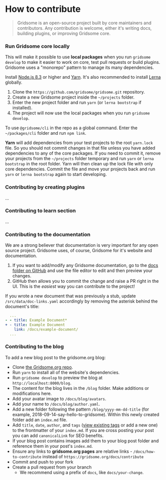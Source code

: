 
# How to contribute
> Gridsome is an open-source project built by core maintainers and contributors. Any contribution is welcome, either it's writing docs, building plugins, or improving Gridsome core.


### Run Gridsome core locally

This will make it possible to use **local packages** when you run `gridsome develop` to make it easier to work on core, test pull requests or build plugins. Gridsome uses a "monorepo" pattern to manage its many dependencies.


Install [Node.js 8.3](https://nodejs.org/en/download/) or higher and [Yarn](https://yarnpkg.com/lang/en/docs/install/). It's also recommended to install [Lerna](https://www.npmjs.com/package/lerna) globally.

1. Clone the `https://github.com/gridsome/gridsome.git` repository.
2. Create a new Gridsome project inside the `~/projects` folder.
3. Enter the new project folder and run `yarn` (or `lerna bootstrap` if installed).
4. The project will now use the local packages when you run `gridsome develop`.

To use `@gridsome/cli` in the repo as a global command. Enter the `~/packages/cli` folder and run `npm link`.

**Yarn** will add dependencies from your test projects to the root `yarn.lock` file. So you should not commit changes in that file unless you have added dependencies to any of the core packages. If you need to commit it, remove your projects from the `~/projects` folder temporary and run `yarn` or `lerna bootstrap` in the root folder. Yarn will then clean up the lock file with only core dependencies. Commit the file and move your projects back and run `yarn` or `lerna bootstrap` again to start developing.


### Contributing by creating plugins
...


### Contributing to learn section
...


### Contributing to the documentation

We are a strong believer that documentation is very important for any open source project. Gridsome uses, of course, Gridsome for it's website and documentation. 


1. If you want to add/modify any Gridsome documentation, go to the
   [docs folder on GitHub](https://github.com/gridsome/gridsome.org/tree/master/docs) and
   use the file editor to edit and then preview your changes.
2. GitHub then allows you to commit the change and raise a PR right in the UI. This is the _easiest_ way you can contribute to the project!

If you wrote a new document that was previously a stub, update `/src/data/doc-links.yaml` accordingly by removing the asterisk behind the document's title:

```diff:title=/src/data/doc-links.yaml
  ...
- - title: Example Document*
+ - title: Example Document
    link: /docs/example-document/
  ...
```

### Contributing to the blog

To add a new blog post to the gridsome.org blog:

- Clone [the Gridsome.org repo](https://github.com/gridsome/gridsome.org).
- Run `yarn` to install all of the website's dependencies.
- Run `gridsome develop` to preview the blog at `http://localhost:8000/blog`.
- The content for the blog lives in the `/blog` folder. Make additions or modifications here.
- Add your avatar image to `/docs/blog/avatars`.
- Add your name to `/docs/blog/author.yaml`.
- Add a new folder following the pattern `/blog/yyyy-mm-dd-title` (for example, 2018-09-14-say-hello-to-gridsome). Within this newly created folder add an `index.md` file.
- Add `title`, `date`, `author`, and `tags` ([view existing tags](https://www.gridsome.org/blog/tags/) or add a new one) to the frontmatter of your `index.md`. If you are cross posting your post you can add `canonicalLink` for SEO benefits.
- If your blog post contains images add them to your blog post folder and reference them in your post's `index.md`.
- Ensure any links to **gridsome.org pages** are relative links - `/docs/how-to-contribute` instead of `https://gridsome.org/docs/contribute`
- Commit and push to your fork
- Create a pull request from your branch
  - We recommend using a prefix of `docs`, like `docs/your-change`.
